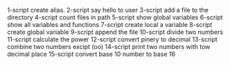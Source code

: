 1-script create alias.
2-script say hello to user
3-script add a file to the directory
4-script count files in path
5-script show global variables
6-script show all variables and functions
7-script create local a variable
8-script create global variable
9-script append the file
10-script divide two numbers
11-script calculate the power
12-script convert pinery to decimal
13-script combine two numbers excipt (oo)
14-script print two numbers with tow decimal place
15-script convert base 10 number to base 16
